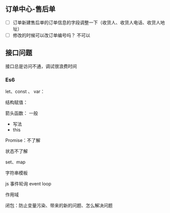 ## 订单中心-售后单

- [ ] 订单新建售后单的订单信息的字段调整一下（收货人、收货人电话、收货人地址）
- [ ] 修改的时候可以改订单编号吗？  不可以

## 接口问题

接口总是访问不通，调试很浪费时间





### Es6

let、const 、 var： 

结构赋值：

箭头函数： 一般

- 写法
- this 

Promise：不了解

状态不了解

set、map

字符串模板



js 事件轮询  event loop

作用域

闭包：防止变量污染、带来的新的问题、怎么解决问题







